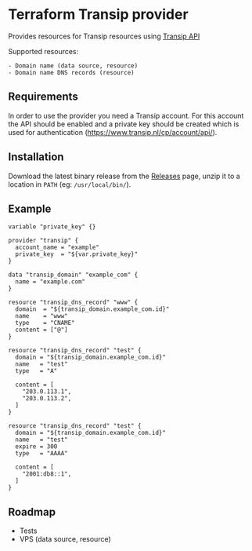 # Terraform Transip provider

Provides resources for Transip resources using [Transip API](https://www.transip.nl/transip/api/)

Supported resources:

    - Domain name (data source, resource)
    - Domain name DNS records (resource)

## Requirements

In order to use the provider you need a Transip account. For this account the API should be enabled and a private key should be created which is used for authentication (https://www.transip.nl/cp/account/api/).

## Installation

Download the latest binary release from the [Releases](https://github.com/aequitas/terraform-provider-transip/releases) page, unzip it to a location in `PATH` (eg: `/usr/local/bin/`).

## Example

```hcl
variable "private_key" {}

provider "transip" {
  account_name = "example"
  private_key  = "${var.private_key}"
}

data "transip_domain" "example_com" {
  name = "example.com"
}

resource "transip_dns_record" "www" {
  domain  = "${transip_domain.example_com.id}"
  name    = "www"
  type    = "CNAME"
  content = ["@"]
}

resource "transip_dns_record" "test" {
  domain = "${transip_domain.example_com.id}"
  name   = "test"
  type   = "A"

  content = [
    "203.0.113.1",
    "203.0.113.2",
  ]
}

resource "transip_dns_record" "test" {
  domain = "${transip_domain.example_com.id}"
  name   = "test"
  expire = 300
  type   = "AAAA"

  content = [
    "2001:db8::1",
  ]
}
```

## Roadmap

- Tests
- VPS (data source, resource)
